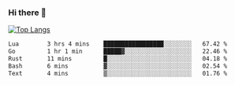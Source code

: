 ### Hi there 👋

<!--
**3Xpl0it3r/3Xpl0it3r** is a ✨ _special_ ✨ repository because its `README.md` (this file) appears on your GitHub profile.

Here are some ideas to get you started:

- 🔭 I’m currently working on ...
- 🌱 I’m currently learning ...
- 👯 I’m looking to collaborate on ...
- 🤔 I’m looking for help with ...
- 💬 Ask me about ...
- 📫 How to reach me: ...
- 😄 Pronouns: ...
- ⚡ Fun fact: ...
-->


[![Top Langs](https://github-readme-stats.vercel.app/api/top-langs/?username=3Xpl0it3r&layout=compact)](https://github.com/3Xpl0it3r/3Xpl0it3r)

<!--START_SECTION:waka-->

```txt
Lua        3 hrs 4 mins    █████████████████░░░░░░░░   67.42 %
Go         1 hr 1 min      █████▓░░░░░░░░░░░░░░░░░░░   22.46 %
Rust       11 mins         █░░░░░░░░░░░░░░░░░░░░░░░░   04.18 %
Bash       6 mins          ▓░░░░░░░░░░░░░░░░░░░░░░░░   02.54 %
Text       4 mins          ▒░░░░░░░░░░░░░░░░░░░░░░░░   01.76 %
```

<!--END_SECTION:waka-->
